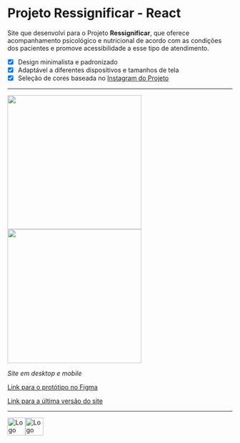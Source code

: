 # Projeto Ressignificar - React


Site que desenvolvi para o Projeto **Ressignificar**, que oferece acompanhamento psicológico e nutricional de acordo com as condições dos pacientes e promove acessibilidade a esse tipo de atendimento.
 
 - [x] Design minimalista e padronizado
 - [x] Adaptável a diferentes dispositivos e tamanhos de tela
 - [x] Seleção de cores baseada no <a href="https://www.instagram.com/pro.ressignificar/"> Instagram do Projeto</a>

---
<img height="300px" src="https://drive.google.com/uc?export=view&id=1aZ0vvAlwrlu-RHXE3L8SMhcWvXBmROHW"> <img height="300px" src="https://drive.google.com/uc?export=view&id=19WREEEqckqHrKlgM8xmq-QVLo92tUwac"> 

*Site em desktop e mobile* 
<p><a href="https://www.figma.com/file/0UKoomO34OVNObpaVJAH8E/Projeto-Ressignificar?type=design&node-id=0%3A1&mode=design&t=gciR3olmM6QMiwL6-1">Link para o protótipo no Figma</a></p>
<p><a href="https://ressignificar.vercel.app/">Link para a última versão do site</a></p>
 
 ---
<img alt="Logo do React" width="40" height="40" src="https://cdn.jsdelivr.net/gh/devicons/devicon/icons/react/react-original-wordmark.svg" /><img alt="Logo do Bootstrap" width="40" height="40" src="https://cdn.jsdelivr.net/gh/devicons/devicon/icons/bootstrap/bootstrap-original-wordmark.svg" />
